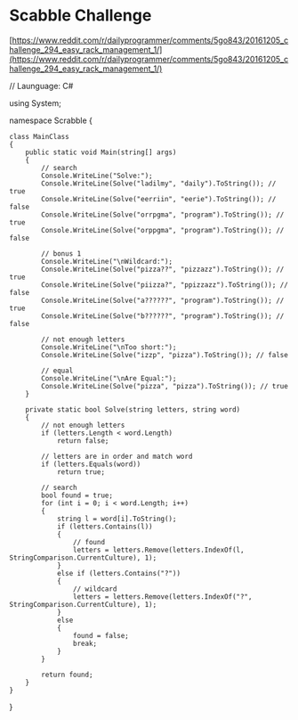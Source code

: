 # Scabble Challenge
[https://www.reddit.com/r/dailyprogrammer/comments/5go843/20161205_challenge_294_easy_rack_management_1/](https://www.reddit.com/r/dailyprogrammer/comments/5go843/20161205_challenge_294_easy_rack_management_1/)

// Launguage: C#

using System;

namespace Scrabble
{

	class MainClass
	{
		public static void Main(string[] args)
		{
			// search
			Console.WriteLine("Solve:");
			Console.WriteLine(Solve("ladilmy", "daily").ToString()); // true
			Console.WriteLine(Solve("eerriin", "eerie").ToString()); // false
			Console.WriteLine(Solve("orrpgma", "program").ToString()); // true
			Console.WriteLine(Solve("orppgma", "program").ToString()); // false

			// bonus 1
			Console.WriteLine("\nWildcard:");
			Console.WriteLine(Solve("pizza??", "pizzazz").ToString()); // true
			Console.WriteLine(Solve("piizza?", "ppizzazz").ToString()); // false
			Console.WriteLine(Solve("a??????", "program").ToString()); // true
			Console.WriteLine(Solve("b??????", "program").ToString()); // false

			// not enough letters
			Console.WriteLine("\nToo short:");
			Console.WriteLine(Solve("izzp", "pizza").ToString()); // false

			// equal
			Console.WriteLine("\nAre Equal:");
			Console.WriteLine(Solve("pizza", "pizza").ToString()); // true
		}

		private static bool Solve(string letters, string word)
		{
			// not enough letters
			if (letters.Length < word.Length)
				return false;

			// letters are in order and match word
			if (letters.Equals(word))
				return true;

			// search
			bool found = true;
			for (int i = 0; i < word.Length; i++)
			{
				string l = word[i].ToString();
				if (letters.Contains(l))
				{
					// found
					letters = letters.Remove(letters.IndexOf(l, StringComparison.CurrentCulture), 1);
				}
				else if (letters.Contains("?"))
				{
					// wildcard
					letters = letters.Remove(letters.IndexOf("?", StringComparison.CurrentCulture), 1);
				}
				else
				{
					found = false;
					break;
				}
			}

			return found;
		}
	}
}


